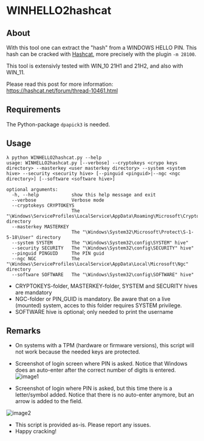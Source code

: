 # WINHELLO2hashcat

## About

With this tool one can extract the "hash" from a WINDOWS HELLO PIN. This hash can be cracked with [Hashcat](https://hashcat.net), more precisely with the plugin `-m 28100`.

This tool is extensivly tested with WIN_10 21H1 and 21H2, and also with WIN_11.

Please read this post for more information: https://hashcat.net/forum/thread-10461.html


## Requirements
The Python-package `dpapick3` is needed.

## Usage
```
λ python WINHELLO2hashcat.py --help
usage: WINHELLO2hashcat.py [--verbose] --cryptokeys <crypo keys directory> --masterkey <user masterkey directory> --system <system hive> --security <security hive> [--pinguid <pinguid>|--ngc <ngc directory>] [--software <software hive>]

optional arguments:
  -h, --help            show this help message and exit
  --verbose             Verbose mode
  --cryptokeys CRYPTOKEYS
                        The "\Windows\ServiceProfiles\LocalService\AppData\Roaming\Microsoft\Crypto\Keys" directory
  --masterkey MASTERKEY
                        The "\Windows\System32\Microsoft\Protect\S-1-5-18\User" directory
  --system SYSTEM       The "\Windows\System32\config\SYSTEM" hive"
  --security SECURITY   The "\Windows\System32\config\SECURITY" hive"
  --pinguid PINGUID     The PIN guid
  --ngc NGC             The "\Windows\ServiceProfiles\LocalService\AppData\Local\Microsoft\Ngc" directory
  --software SOFTWARE   The "\Windows\System32\config\SOFTWARE" hive"
```
- CRYPTOKEYS-folder, MASTERKEY-folder, SYSTEM and SECURITY hives are mandatory
- NGC-folder or PIN_GUID is mandatory. Be aware that on a live (mounted) system, acces to this folder requires SYSTEM privilege.
- SOFTWARE hive is optional; only needed to print the username

## Remarks
- On systems with a TPM (hardware or firmware versions), this script will not work because the needed keys are protected.
- Screenshot of login screen where PIN is asked. Notice that Windows does an auto-enter after the correct number of digits is entered.  
![image1](https://user-images.githubusercontent.com/25983612/141965671-13faf0e1-1fca-4dad-9e6c-50ac6f8bf90d.png)

- Screenshot of login where PIN is asked, but this time there is a letter/symbol added. Notice that there is no auto-enter anymore, but an arrow is added to the field.

![image2](https://user-images.githubusercontent.com/25983612/141985995-0b7ff0bd-16d9-4d6a-9440-cbc53acda340.png)

- This script is provided as-is. Please report any issues.
- Happy cracking!
